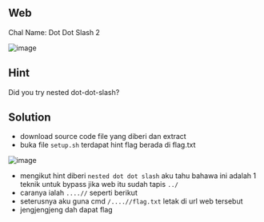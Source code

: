 ## Web
Chal Name: Dot Dot Slash 2

![image](https://user-images.githubusercontent.com/23289982/209270233-e9b7c509-21da-4d56-9c9c-f066a4cd9268.png)

## Hint
Did you try nested dot-dot-slash?

## Solution
* download source code file yang diberi dan extract
* buka file `setup.sh` terdapat hint flag berada di flag.txt

![image](https://user-images.githubusercontent.com/23289982/209270397-972020de-c077-4323-b98d-c90c42f51e5d.png)

* mengikut hint diberi `nested dot dot slash` aku tahu bahawa ini adalah 1 teknik untuk bypass jika web itu sudah tapis `../`
* caranya ialah `....//` seperti berikut
* seterusnya aku guna cmd `/....//flag.txt` letak di url web tersebut
* jengjengjeng dah dapat flag
